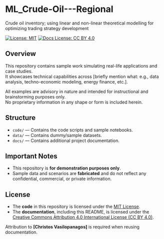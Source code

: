 # ML_Crude-Oil---Regional
Crude oil inventory; using linear and non-linear theoretical modelling for optimizing trading strategy development


[![License: MIT](https://img.shields.io/badge/License-MIT-yellow.svg)](https://opensource.org/licenses/MIT)
[![Docs License: CC BY 4.0](https://img.shields.io/badge/Docs%20License-CC%20BY%204.0-lightgrey.svg)](https://creativecommons.org/licenses/by/4.0/)

## Overview

This repository contains sample work simulating real-life applications and case studies.  
It showcases technical capabilities across [briefly mention what: e.g., data analysis, techno-economic modeling, energy finance, etc.].

All examples are advisory in nature and intended for instructional and brainstorming purposes only.  
No proprietary information in any shape or form is included herein.

## Structure

- `code/` — Contains the code scripts and sample notebooks.
- `data/` — Contains dummy/sample datasets.
- `docs/` — Contains additional project documentation.

## Important Notes

- This repository is **for demonstration purposes only**.
- Sample data and scenarios are **fabricated** and do not reflect any confidential, commercial, or private information.

## License

- The **code** in this repository is licensed under the [MIT License](LICENSE).
- The **documentation**, including this README, is licensed under the [Creative Commons Attribution 4.0 International License (CC BY 4.0)](LICENSE-DOCS).

Attribution to **[Christos Vasilopanagos]** is required when reusing documentation.
